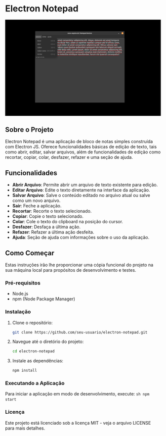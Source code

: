 # Electron Notepad

![Notepad Electron](src/assets/sample.png)

## Sobre o Projeto

Electron Notepad é uma aplicação de bloco de notas simples construída com Electron JS. Oferece funcionalidades básicas de edição de texto, tais como abrir, editar, salvar arquivos, além de funcionalidades de edição como recortar, copiar, colar, desfazer, refazer e uma seção de ajuda.

## Funcionalidades

- **Abrir Arquivo**: Permite abrir um arquivo de texto existente para edição.
- **Editar Arquivo**: Edite o texto diretamente na interface da aplicação.
- **Salvar Arquivo**: Salve o conteúdo editado no arquivo atual ou salve como um novo arquivo.
- **Sair**: Feche a aplicação.
- **Recortar**: Recorte o texto selecionado.
- **Copiar**: Copie o texto selecionado.
- **Colar**: Cole o texto do clipboard na posição do cursor.
- **Desfazer**: Desfaça a última ação.
- **Refazer**: Refazer a última ação desfeita.
- **Ajuda**: Seção de ajuda com informações sobre o uso da aplicação.

## Como Começar

Estas instruções irão lhe proporcionar uma cópia funcional do projeto na sua máquina local para propósitos de desenvolvimento e testes.

### Pré-requisitos

- Node.js
- npm (Node Package Manager)

### Instalação

1. Clone o repositório:
   ```sh
   git clone https://github.com/seu-usuario/electron-notepad.git
   ```
2. Navegue até o diretório do projeto:
   ```sh
   cd electron-notepad
   ```
3. Instale as dependências:
   ```sh
   npm install
   ```

### Executando a Aplicação

Para iniciar a aplicação em modo de desenvolvimento, execute:
`sh
    npm start
    `

### Licença

Este projeto está licenciado sob a licença MIT - veja o arquivo LICENSE para mais detalhes.
